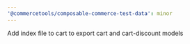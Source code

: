 ```yaml
---
'@commercetools/composable-commerce-test-data': minor
---
```


Add index file to cart to export cart and cart-discount models
